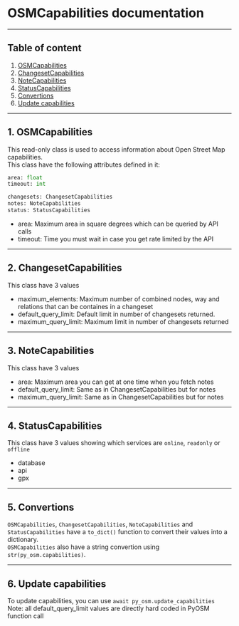 # OSMCapabilities documentation

---

## Table of content

1. [OSMCapabilities](#OSMCapabilitiesLink)
2. [ChangesetCapabilities](#ChangesetCapabilitiesLink)
3. [NoteCapabilities](#NoteCapabilitiesLink)
4. [StatusCapabilities](#StatusCapabilitiesLink)
5. [Convertions](#ConvertionsLink)
6. [Update capabilities](#UpdateCapabilitiesLink)

---

<a name="OSMCapabilitiesLink"></a>

## 1. OSMCapabilities

This read-only class is used to access information about Open Street Map capabilities.<br>
This class have the following attributes defined in it:

````python
area: float
timeout: int

changesets: ChangesetCapabilities
notes: NoteCapabilities
status: StatusCapabilities
````

- area: Maximum area in square degrees which can be queried by API calls
- timeout: Time you must wait in case you get rate limited by the API

---

<a name="ChangesetCapabilitiesLink"></a>

## 2. ChangesetCapabilities

This class have 3 values

- maximum_elements: Maximum number of combined nodes, way and relations that can be containes in a changeset
- default_query_limit: Default limit in number of changesets returned.
- maximum_query_limit: Maximum limit in number of changesets returned

---

<a name="NoteCapabilitiesLink"></a>

## 3. NoteCapabilities

This class have 3 values

- area: Maximum area you can get at one time when you fetch notes
- default_query_limit: Same as in ChangesetCapabilities but for notes
- maximum_query_limit: Same as in ChangesetCapabilities but for notes

---

<a name="StatusCapabilitiesLink"></a>

## 4. StatusCapabilities

This class have 3 values showing which services are ``online``, ``readonly`` or ``offline``

- database
- api
- gpx

---

<a name="ConvertionsLink"></a>

## 5. Convertions

``OSMCapabilities``, ``ChangesetCapabilities``, ``NoteCapabilities`` and ``StatusCapabilities`` have a `to_dict()`
function to convert their values into a dictionary.<br>
``OSMCapabilities`` also have a string convertion using ``str(py_osm.capabilities)``.

---

<a name="UpdateCapabilitiesLink"></a>

## 6. Update capabilities

To update capabilities, you can use ``await py_osm.update_capabilities``<br>
Note: all default_query_limit values are directly hard coded in PyOSM function call
